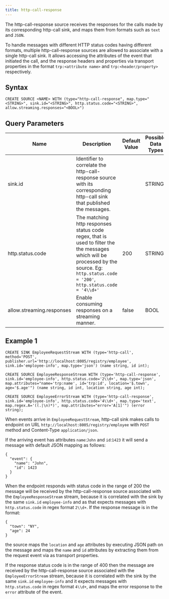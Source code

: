 ```yaml
---
title: http-call-response
---
```


The http-call-response source receives the responses for the calls made by its corresponding http-call sink, and maps them from formats such as `text` and `JSON`.

To handle messages with different HTTP status codes having different formats, multiple http-call-response sources are
allowed to associate with a single http-call sink. It allows accessing the attributes of the event that initiated the call, and the response headers and properties via transport properties in the format `trp:<attribute name>` and `trp:<header/property>` respectively.

## Syntax

    CREATE SOURCE <NAME> WITH (type="http-call-response", map.type="<STRING>", sink.id="<STRING>", http.status.code="<STRING>", allow.streaming.responses="<BOOL>")

## Query Parameters

| Name    | Description       | Default Value | Possible Data Types | Optional | Dynamic |
|---------|-------------------|---------------|---------------------|----------|---------|
| sink.id | Identifier to correlate the http-call-response source with its corresponding http-call sink that published the messages.    |               | STRING              | No       | No      |
| http.status.code          | The matching http responses status code regex, that is used to filter the the messages which will be processed by the source. Eg: `http.status.code = '200'`, `http.status.code = '4\\d+'` | 200           | STRING              | Yes      | No      |
| allow.streaming.responses | Enable consuming responses on a streaming manner.     | false         | BOOL                | Yes      | No      |

## Example 1

    CREATE SINK EmployeeRequestStream WITH (type='http-call', method='POST', publisher.url='http://localhost:8005/registry/employee', sink.id='employee-info', map.type='json') (name string, id int);

    CREATE SOURCE EmployeeResponseStream WITH (type='http-call-response', sink.id='employee-info', http.status.code='2\\d+', map.type='json', map.attributes="name='trp:name', id='trp:id', location='$.town', age='$.age'") (name string, id int, location string, age int);

    CREATE SOURCE EmployeeErrorStream WITH (type='http-call-response', sink.id='employee-info', http.status.code='4\\d+', map.type='text', map.regex.A='((.|\n)*)', map.attributes="error='A[1]'") (error string);

When events arrive in `EmployeeRequestStream`, http-call sink makes calls to endpoint on URL `http://localhost:8005/registry/employee` with
`POST` method and Content-Type `application/json`.

If the arriving event has attributes `name`:`John` and `id`:`1423` it will send a message with default JSON mapping as follows:

    {
      "event": {
        "name": "John",
        "id": 1423
      }
    }

When the endpoint responds with status code in the range of 200 the message will be received by the http-call-response source associated
with the `EmployeeResponseStream` stream, because it is correlated with the sink by the same `sink.id` `employee-info` and as that expects
messages with `http.status.code` in regex format `2\\d+`. If the response message is in the format:

    {
      "town": "NY",
      "age": 24
    }

the source maps the `location` and `age` attributes by executing JSON path on the message and maps the `name` and `id` attributes by
extracting them from the request event via as transport properties.

If the response status code is in the range of 400 then the message are received by the http-call-response source associated with the
`EmployeeErrorStream` stream, because it is correlated with the sink by the same `sink.id` `employee-info` and it expects messages with
`http.status.code` in regex format `4\\d+`, and maps the error response to the `error` attribute of the event.
